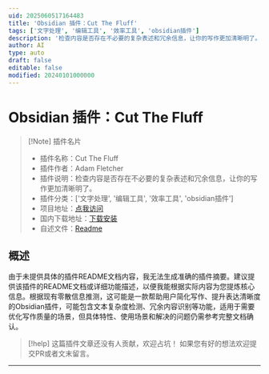 ```yaml
---
uid: 2025060517164483
title: 'Obsidian 插件：Cut The Fluff'
tags: ['文字处理', '编辑工具', '效率工具', 'obsidian插件']
description: '检查内容是否存在不必要的复杂表述和冗余信息，让你的写作更加清晰明了。'
author: AI
type: auto
draft: false
editable: false
modified: 20240101000000
---
```


# Obsidian 插件：Cut The Fluff

> [!Note] 插件名片
> - 插件名称：Cut The Fluff
> - 插件作者：Adam Fletcher
> - 插件说明：检查内容是否存在不必要的复杂表述和冗余信息，让你的写作更加清晰明了。
> - 插件分类：['文字处理', '编辑工具', '效率工具', 'obsidian插件']
> - 项目地址：[点我访问](https://github.com/adamfletcher/obsidian-cut-the-fluff)
> - 国内下载地址：[下载安装](https://pkmer.cn/products/plugin/pluginMarket/?cut-the-fluff)
> - 自述文件：[Readme](https://ghproxy.net/https://raw.githubusercontent.com/adamfletcher/obsidian-cut-the-fluff/master/README.md)



## 概述

由于未提供具体的插件README文档内容，我无法生成准确的插件摘要。建议提供该插件的README文档或详细功能描述，以便我能根据实际内容为您提炼核心信息。根据现有零散信息推测，这可能是一款帮助用户简化写作、提升表达清晰度的Obsidian插件，可能包含文本复杂度检测、冗余内容识别等功能，适用于需要优化写作质量的场景，但具体特性、使用场景和解决的问题仍需参考完整文档确认。


> [!help] 
> 这篇插件文章还没有人贡献，欢迎占坑！
> 如果您有好的想法欢迎提交PR或者文末留言。
> 

---



